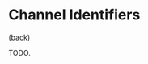 <!--
    =====================================
    generator=datazen
    version=2.1.0
    hash=5adbe3dd69a71b2c338f702358ea0aad
    =====================================
-->

# Channel Identifiers

([back](README.md#documentation))

TODO.
